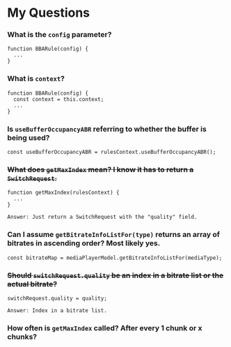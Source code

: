 # My Questions

### What is the `config` parameter?
```
function BBARule(config) {
  ...
}
```

### What is `context`?
```
function BBARule(config) {
  const context = this.context;
  ...
}
```

### Is `useBufferOccupancyABR` referring to whether the buffer is being used?
```
const useBufferOccupancyABR = rulesContext.useBufferOccupancyABR();
```

### <s>What does `getMaxIndex` mean? I know it has to return a `SwitchRequest`.</s>
```
function getMaxIndex(rulesContext) {
  ...
}

Answer: Just return a SwitchRequest with the "quality" field.
```

### Can I assume `getBitrateInfoListFor(type)` returns an array of bitrates in ascending order? Most likely yes.
```
const bitrateMap = mediaPlayerModel.getBitrateInfoListFor(mediaType);
```

### <s>Should `switchRequest.quality` be an index in a bitrate list or the actual bitrate?</s>
```
switchRequest.quality = quality;

Answer: Index in a bitrate list.
```

### How often is `getMaxIndex` called? After every 1 chunk or x chunks?
